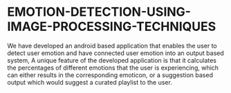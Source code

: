 # EMOTION-DETECTION-USING-IMAGE-PROCESSING-TECHNIQUES
We have developed an android based application that enables the user to detect user emotion and have  connected user emotion into an output based system, A unique feature of the developed application is  that it calculates the percentages of different emotions that the user is experiencing, which can either  results in the corresponding emoticon, or a suggestion based output which would suggest a curated playlist  to the user.
